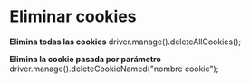 Eliminar cookies
========================
**Elimina todas las cookies**
driver.manage().deleteAllCookies();

**Elimina la cookie pasada por parámetro**
driver.manage().deleteCookieNamed("nombre cookie");
